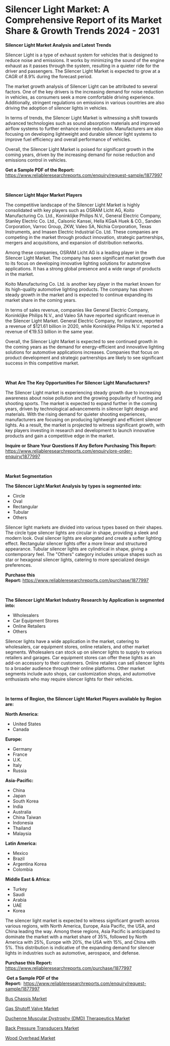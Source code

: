 <p><h1>Silencer Light Market: A Comprehensive Report of its Market Share & Growth Trends 2024 - 2031</h1></p><p><strong>Silencer Light Market Analysis and Latest Trends</strong></p>
<p><p>Silencer Light is a type of exhaust system for vehicles that is designed to reduce noise and emissions. It works by minimizing the sound of the engine exhaust as it passes through the system, resulting in a quieter ride for the driver and passengers. The Silencer Light Market is expected to grow at a CAGR of 8.9% during the forecast period.</p><p>The market growth analysis of Silencer Light can be attributed to several factors. One of the key drivers is the increasing demand for noise reduction in vehicles, as consumers seek a more comfortable driving experience. Additionally, stringent regulations on emissions in various countries are also driving the adoption of silencer lights in vehicles.</p><p>In terms of trends, the Silencer Light Market is witnessing a shift towards advanced technologies such as sound absorption materials and improved airflow systems to further enhance noise reduction. Manufacturers are also focusing on developing lightweight and durable silencer light systems to improve fuel efficiency and overall performance of vehicles.</p><p>Overall, the Silencer Light Market is poised for significant growth in the coming years, driven by the increasing demand for noise reduction and emissions control in vehicles.</p></p>
<p><strong>Get a Sample PDF of the Report:&nbsp;</strong> <a href="https://www.reliableresearchreports.com/enquiry/request-sample/1877997">https://www.reliableresearchreports.com/enquiry/request-sample/1877997</a></p>
<p>&nbsp;</p>
<p><strong>Silencer Light Major Market Players</strong></p>
<p><p>The competitive landscape of the Silencer Light Market is highly consolidated with key players such as OSRAM Licht AG, Koito Manufacturing Co. Ltd., Koninklijke Philips N.V., General Electric Company, Stanley Electric Co. Ltd., Calsonic Kansei, Hella KGaA Huek & CO., Sanden Corporation, Varroc Group, ZKW, Valeo SA, Nichia Corporation, Texas Instruments, and Imasen Electric Industrial Co. Ltd. These companies are competing in the market through product innovation, strategic partnerships, mergers and acquisitions, and expansion of distribution networks.</p><p>Among these companies, OSRAM Licht AG is a leading player in the Silencer Light Market. The company has seen significant market growth due to its focus on developing innovative lighting solutions for automotive applications. It has a strong global presence and a wide range of products in the market.</p><p>Koito Manufacturing Co. Ltd. is another key player in the market known for its high-quality automotive lighting products. The company has shown steady growth in the market and is expected to continue expanding its market share in the coming years.</p><p>In terms of sales revenue, companies like General Electric Company, Koninklijke Philips N.V., and Valeo SA have reported significant revenue in the Silencer Light Market. General Electric Company, for instance, reported a revenue of $121.61 billion in 2020, while Koninklijke Philips N.V. reported a revenue of €19.53 billion in the same year.</p><p>Overall, the Silencer Light Market is expected to see continued growth in the coming years as the demand for energy-efficient and innovative lighting solutions for automotive applications increases. Companies that focus on product development and strategic partnerships are likely to see significant success in this competitive market.</p></p>
<p>&nbsp;</p>
<p><strong>What Are The Key Opportunities For Silencer Light Manufacturers?</strong></p>
<p><p>The Silencer Light market is experiencing steady growth due to increasing awareness about noise pollution and the growing popularity of hunting and shooting sports. The market is expected to expand further in the coming years, driven by technological advancements in silencer light design and materials. With the rising demand for quieter shooting experiences, manufacturers are focusing on producing lightweight and efficient silencer lights. As a result, the market is projected to witness significant growth, with key players investing in research and development to launch innovative products and gain a competitive edge in the market.</p></p>
<p><strong>Inquire or Share Your Questions If Any Before Purchasing This Report:</strong> <a href="https://www.reliableresearchreports.com/enquiry/pre-order-enquiry/1877997">https://www.reliableresearchreports.com/enquiry/pre-order-enquiry/1877997</a></p>
<p>&nbsp;</p>
<p><strong>Market Segmentation</strong></p>
<p><strong>The Silencer Light Market Analysis by types is segmented into:</strong></p>
<p><ul><li>Circle</li><li>Oval</li><li>Rectangular</li><li>Tubular</li><li>Others</li></ul></p>
<p><p>Silencer light markets are divided into various types based on their shapes. The circle type silencer lights are circular in shape, providing a sleek and modern look. Oval silencer lights are elongated and create a softer lighting effect. Rectangular silencer lights offer a more linear and structured appearance. Tubular silencer lights are cylindrical in shape, giving a contemporary feel. The "Others" category includes unique shapes such as star or hexagonal silencer lights, catering to more specialized design preferences.</p></p>
<p><strong>Purchase this Report:&nbsp;</strong><a href="https://www.reliableresearchreports.com/purchase/1877997">https://www.reliableresearchreports.com/purchase/1877997</a></p>
<p>&nbsp;</p>
<p><strong>The Silencer Light Market Industry Research by Application is segmented into:</strong></p>
<p><ul><li>Wholesalers</li><li>Car Equipment Stores</li><li>Online Retailers</li><li>Others</li></ul></p>
<p><p>Silencer lights have a wide application in the market, catering to wholesalers, car equipment stores, online retailers, and other market segments. Wholesalers can stock up on silencer lights to supply to various retailers and garages. Car equipment stores can offer these lights as an add-on accessory to their customers. Online retailers can sell silencer lights to a broader audience through their online platforms. Other market segments include auto shops, car customization shops, and automotive enthusiasts who may require silencer lights for their vehicles.</p></p>
<p>&nbsp;</p>
<p><strong>In terms of Region, the Silencer Light Market Players available by Region are:</strong></p>
<p>
    <p> <strong> North America: </strong>
        <ul>
            <li>United States</li>
            <li>Canada</li>
        </ul>
        </p> 
    <p> <strong> Europe: </strong>
        <ul>
            <li>Germany</li>
            <li>France</li>
            <li>U.K.</li>
            <li>Italy</li>
            <li>Russia</li>
        </ul>
        </p> 
    <p> <strong> Asia-Pacific: </strong>
        <ul>
            <li>China</li>
            <li>Japan</li>
            <li>South Korea</li>
            <li>India</li>
            <li>Australia</li>
            <li>China Taiwan</li>
            <li>Indonesia</li>
            <li>Thailand</li>
            <li>Malaysia</li>
        </ul>
        </p> 
    <p> <strong> Latin America: </strong>
        <ul>
            <li>Mexico</li>
            <li>Brazil</li>
            <li>Argentina Korea</li>
            <li>Colombia</li>
        </ul>
        </p> 
    <p> <strong> Middle East & Africa: </strong>
        <ul>
            <li>Turkey</li>
            <li>Saudi</li>
            <li>Arabia</li>
            <li>UAE</li>
            <li>Korea</li>
        </ul>
    </p>
    </p>
<p><p>The silencer light market is expected to witness significant growth across various regions, with North America, Europe, Asia Pacific, the USA, and China leading the way. Among these regions, Asia Pacific is anticipated to dominate the market with a market share of 35%, followed by North America with 25%, Europe with 20%, the USA with 15%, and China with 5%. This distribution is indicative of the expanding demand for silencer lights in industries such as automotive, aerospace, and defense.</p></p>
<p><strong>Purchase this Report: </strong><a href="https://www.reliableresearchreports.com/purchase/1877997">https://www.reliableresearchreports.com/purchase/1877997</a></p>
<p>&nbsp;<strong>Get a Sample PDF of the Report:&nbsp;&nbsp;</strong><a href="https://www.reliableresearchreports.com/enquiry/request-sample/1877997">https://www.reliableresearchreports.com/enquiry/request-sample/1877997</a></p>
<p><strong></strong></p>
<p><p><a href="https://github.com/josesg55/Market-Research-Report-List-1/blob/main/bus-chassis-market.md">Bus Chassis Market</a></p><p><a href="https://issuu.com/reportprime-2/docs/gas-shutoff-valve-market-size-2030.pptx">Gas Shutoff Valve Market</a></p><p><a href="https://cedar-agate-3da.notion.site/Duchenne-Muscular-Dystrophy-DMD-Therapeutics-Market-Offer-Valuable-Insights-into-Market-Size-Mark-96d518600d704cdca16d49774285b535">Duchenne Muscular Dystrophy (DMD) Therapeutics Market</a></p><p><a href="https://issuu.com/reportprime-2/docs/back-pressure-transducers-market-size-2030.pptx">Back Pressure Transducers Market</a></p><p><a href="https://view.publitas.com/reportprime-1/wood-overhead-market-size-growth-and-forecast-from-2023-2030/">Wood Overhead Market</a></p></p>